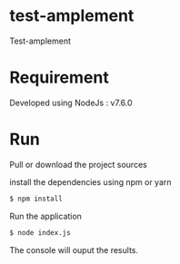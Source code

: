 # test-amplement
Test-amplement
# Requirement
Developed using NodeJs : v7.6.0

# Run
Pull or download the project sources

install the dependencies using npm or yarn

```bash
$ npm install
```

Run the application

```bash
$ node index.js
```
The console will ouput the results.
